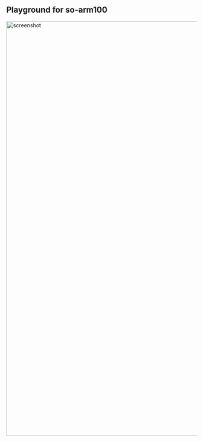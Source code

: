 ## Playground for so-arm100

<img width="1097" alt="screenshot" src="https://github.com/user-attachments/assets/b3241261-51ee-4d25-8817-d799b8f60183" />
